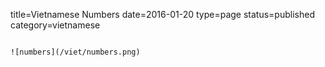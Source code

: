 title=Vietnamese Numbers
date=2016-01-20
type=page
status=published
category=vietnamese
~~~~~~

![numbers](/viet/numbers.png)
